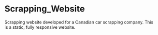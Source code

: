 ﻿# Scrapping_Website
Scrapping website developed for a Canadian car scrapping company.
This is a static, fully responsive website.
